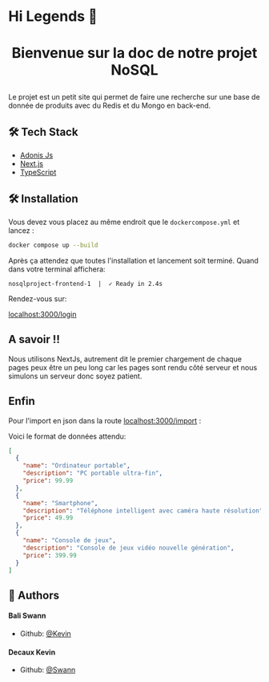 # Hi Legends 👋
# <p align="center">Bienvenue sur la doc de notre projet NoSQL</p>
  
Le projet est un petit site qui permet de faire une recherche sur une base de donnée de produits avec du Redis et du Mongo en back-end.


## 🛠️ Tech Stack
- [Adonis Js](https://adonisjs.com/)
- [Next.js](https://nextjs.org/)
- [TypeScript](https://www.typescriptlang.org/)


## 🛠️ Installation
Vous devez vous placez au même endroit que le `dockercompose.yml`  et lancez :

```bash
docker compose up --build
```

Après ça attendez que toutes l'installation et lancement soit terminé.
Quand dans votre terminal affichera:

```shell
nosqlproject-frontend-1  |  ✓ Ready in 2.4s
```
Rendez-vous sur:

[localhost:3000/login](http://localhost:3000/login)


## A savoir !!

Nous utilisons NextJs, autrement dit le premier chargement de chaque pages peux être un peu long car les pages sont rendu côté serveur et nous simulons un serveur donc soyez patient.

## Enfin

Pour l'import en json dans la route [localhost:3000/import](http://localhost:3000/import) : 

Voici le format de données attendu:

```json
[
  {
    "name": "Ordinateur portable",
    "description": "PC portable ultra-fin",
    "price": 99.99
  },
  {
    "name": "Smartphone",
    "description": "Téléphone intelligent avec caméra haute résolution",
    "price": 49.99
  },
  {
    "name": "Console de jeux",
    "description": "Console de jeux vidéo nouvelle génération",
    "price": 399.99
  }
]
```


## 🙇 Authors
#### Bali Swann
- Github: [@Kevin](https://github.com/kevindecaux)

#### Decaux Kevin
- Github: [@Swann](https://github.com/SwannBali)
        

        
        
        
        
        
        
